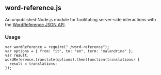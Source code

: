 word-reference.js
-------------------

An unpublished Node.js module for facilitating server-side interactions with the
[WordReference JSON API](http://www.wordreference.com/docs/api.aspx).

### Usage

```
var wordReference = require("./word-reference");
var options = { from: "it", to: "en", term: "malandrina" };
var result;
wordReference.translate(options).then(function(translations) {
  result = translations;
});
```
